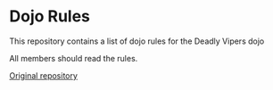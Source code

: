 Dojo Rules
==========

This repository contains a list of dojo rules for the Deadly Vipers dojo

All members should read the rules.

[Original repository](https://github.com/deadlyvipers)
